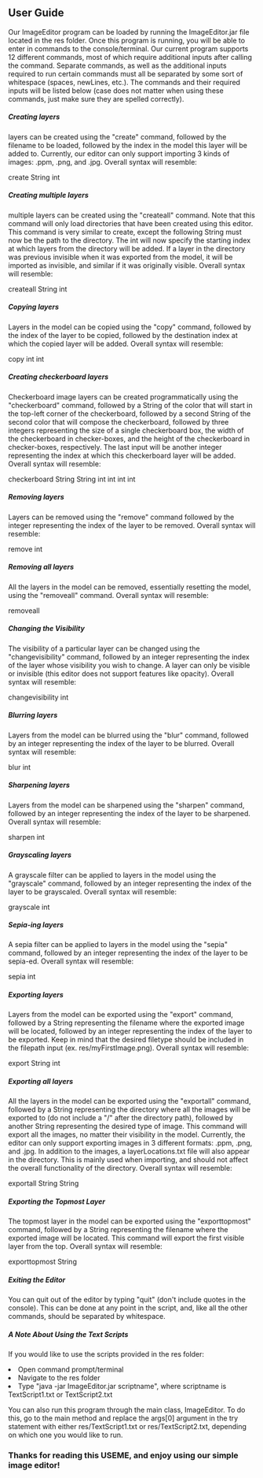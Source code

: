 <h2>User Guide</h2>
<p>Our ImageEditor program can be loaded by running the ImageEditor.jar file located in the res folder.
Once this program is running, you will be able to enter in commands to the console/terminal. Our current 
program supports 12 different commands, most of which require additional inputs after calling the 
command. Separate commands, as well as the additional inputs required to run certain commands must 
all be separated by some sort of whitespace (spaces, newLines, etc.). The commands and their required 
inputs will be listed below (case does not matter when using these commands, just make sure they are 
spelled correctly).</p>

<h5>Creating layers</h5>
<p>layers can be created using the "create" command, followed by the filename 
to be loaded, followed by the index in the model this layer will be added to. Currently, our editor
can only support importing 3 kinds of images: .ppm, .png, and .jpg.
Overall syntax will resemble:</p>
<p>create String int</p>

<h5>Creating multiple layers</h5>
<p>multiple layers can be created using the "createall" command. Note that this command will only load
directories that have been created using this editor. This command is very similar to create, except the following 
String must now be the path to the directory. The int will now specify the starting index at which 
layers from the directory will be added. If a layer in the directory was previous invisible when it was
exported from the model, it will be imported as invisible, and similar if it was originally visible.
Overall syntax will resemble:</p>
<p>createall String int</p>

<h5>Copying layers</h5>
<p>Layers in the model can be copied using the "copy" command, followed by the 
index of the layer to be copied, followed by the destination index at which 
the copied layer will be added. Overall syntax will resemble:</p>
<p>copy int int</p>

<h5>Creating checkerboard layers</h5>
<p>Checkerboard image layers can be created programmatically using the "checkerboard" command, 
followed by a String of the color that will start in the top-left corner of the checkerboard,
followed by a second String of the second color that will compose the checkerboard, followed by three integers 
representing the size of a single checkerboard box, the width of the checkerboard in checker-boxes, 
and the height of the checkerboard in checker-boxes, respectively. The last input will be another integer
representing the index at which this checkerboard layer will be added. Overall syntax will resemble:</p>
<p>checkerboard String String int int int int</p>

<h5>Removing layers</h5>
<p>Layers can be removed using the "remove" command followed by the integer representing the index 
of the layer to be removed. Overall syntax will resemble:</p>
<p>remove int</p>

<h5>Removing all layers</h5>
<p>All the layers in the model can be removed, essentially resetting the model, using the "removeall" command.
Overall syntax will resemble:</p>
<p>removeall</p>

<h5>Changing the Visibility</h5>
<p>The visibility of a particular layer can be changed using the "changevisibility" command, followed
by an integer representing the index of the layer whose visibility you wish to change. A layer can only
be visible or invisible (this editor does not support features like opacity). Overall syntax will resemble:</p>
<p>changevisibility int</p>

<h5>Blurring layers</h5>
<p>Layers from the model can be blurred using the "blur" command, followed by an integer representing
the index of the layer to be blurred. Overall syntax will resemble:</p>
<p>blur int</p>

<h5>Sharpening layers</h5>
<p>Layers from the model can be sharpened using the "sharpen" command, followed by an integer representing
the index of the layer to be sharpened. Overall syntax will resemble:</p>
<p>sharpen int</p>

<h5>Grayscaling layers</h5>
<p>A grayscale filter can be applied to layers in the model using the "grayscale" command, followed 
by an integer representing the index of the layer to be grayscaled. Overall syntax will resemble:</p>
<p>grayscale int</p>

<h5>Sepia-ing layers</h5>
<p>A sepia filter can be applied to layers in the model using the "sepia" command, followed by an 
integer representing the index of the layer to be sepia-ed. Overall syntax will resemble:</p>
<p>sepia int</p>

<h5>Exporting layers</h5>
<p>Layers from the model can be exported using the "export" command, followed by a String representing the 
filename where the exported image will be located, followed by an integer representing the index of the 
layer to be exported. Keep in mind that the desired filetype should be included in the filepath input
(ex. res/myFirstImage.png). Overall syntax will resemble:</p>
<p>export String int</p>

<h5>Exporting all layers</h5>
<p>All the layers in the model can be exported using the "exportall" command, followed by a String representing 
the directory where all the images will be exported to (do not include a "/" after the directory path), 
followed by another String representing the desired type of image. This command will export all the 
images, no matter their visibility in the model.
Currently, the editor can only support exporting images in 3 different formats: .ppm, .png, and .jpg. 
In addition to the images, a layerLocations.txt file will also appear in the directory. This is mainly 
used when importing, and should not affect the overall functionality of the directory. Overall syntax will 
resemble:</p>
<p>exportall String String</p>

<h5>Exporting the Topmost Layer</h5>
<p>The topmost layer in the model can be exported using the "exporttopmost" command, followed by a String
representing the filename where the exported image will be located. This command will export the first
visible layer from the top. Overall syntax will resemble:</p>
<p>exporttopmost String</p>

<h5>Exiting the Editor</h5>
You can quit out of the editor by typing "quit" (don't include quotes in the console). This can be done
at any point in the script, and, like all the other commands, should be separated by whitespace.

<h5>A Note About Using the Text Scripts</h5>
<p>If you would like to use the scripts provided in the res folder:</p>
<li>Open command prompt/terminal</li>
<li>Navigate to the res folder</li>
<li>Type "java -jar ImageEditor.jar scriptname", where scriptname is TextScript1.txt or TextScript2.txt</li>
<p>You can also run this program through the main class, ImageEditor. To do this, go to the main method
and replace the args[0] argument in the try statement with either res/TextScript1.txt or res/TextScript2.txt,
depending on which one you would like to run.</p>

<h3>Thanks for reading this USEME, and enjoy using our simple image editor!</h3>
